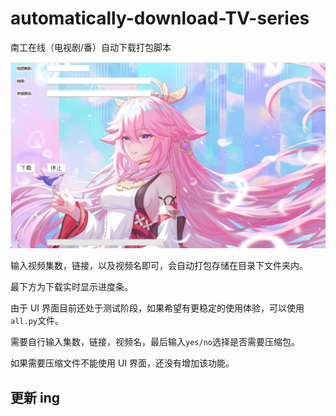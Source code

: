 # automatically-download-TV-series

南工在线（电视剧/番）自动下载打包脚本

<img src="image\show _ui.png" alt="UI" width="800"/>

输入视频集数，链接，以及视频名即可，会自动打包存储在目录下文件夹内。

最下方为下载实时显示进度条。

由于 UI 界面目前还处于测试阶段，如果希望有更稳定的使用体验，可以使用`all.py`文件。

需要自行输入集数，链接，视频名，最后输入`yes/no`选择是否需要压缩包。

如果需要压缩文件不能使用 UI 界面，还没有增加该功能。

## 更新 ing
